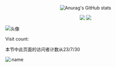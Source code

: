 <div id="title" align=center>

![Anurag's GitHub stats](https://github-readme-stats.vercel.app/api?username=fgr178707&show_icons=true&theme=radical)

![](https://img.shields.io/badge/讨厌-学习-yellow) 
![](https://img.shields.io/badge/爱好-二次元-red)
</div>

![头像](image/1.png)

Visit count:

本节中此页面的访问者计数从23/7/30 

![:name](https://count.getloli.com/get/@fgr178707?theme=rule34)

